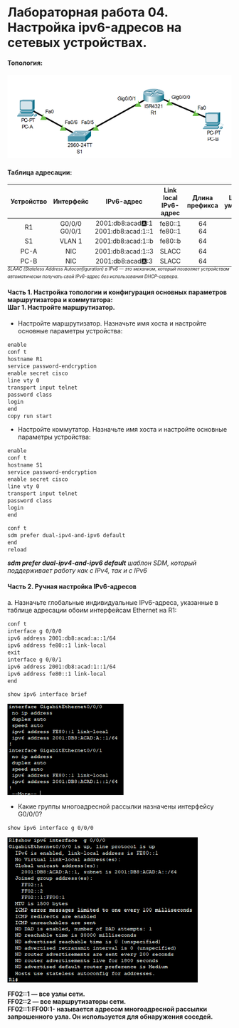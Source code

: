 # Лабораторная работа 04. Настройка ipv6-адресов на сетевых устройствах.

#### Топология:
![Топология](scrn/топология.png)

#### Таблица адресации:

| Устройство | Интерфейс    |IPv6-адрес    |Link local IPv6-адрес    | Длина префикса    | Шлюз по умолчанию     |
|:------------------:|:--------------:|:------:|:------:|:------:|:--------:|
R1 | G0/0/0 G0/0/1 | 2001:db8:acad:a::1 2001:db8:acad:1::1 |fe80::1<br> fe80::1 | 64<br>64| -| 
S1  |VLAN 1|2001:db8:acad:1::b|fe80::b|64|-|
PC-A|NIC|2001:db8:acad:1::3|SLACC|64|fe80::1|
PC-B|NIC|2001:db8:acad:a::3|SLACC|64|fe80::1|
 
 _<p style="margin-top: -20px;"><small style="font-size: 10px;">SLAAC (Stateless Address Autoconfiguration) в IPv6 — это механизм, который позволяет устройствам автоматически получать свой IPv6-адрес без использования DHCP-сервера.</small></p>_

#### **Часть 1. Настройка топологии и конфигурация основных параметров маршрутизатора и коммутатора:**<br>  Шаг 1. Настройте маршрутизатор.

*  Настройте маршрутизатор. Назначьте имя хоста и настройте основные параметры устройства:

```
enable
conf t
hostname R1
service password-endcryption
enable secret cisco
line vty 0
transport input telnet
password class
login
end
copy run start
```
*  Настройте коммутатор. Назначьте имя хоста и настройте основные параметры устройства:
```
enable 
conf t
hostname S1
service password-endcryption
enable secret cisco
line vty 0
transport input telnet
password class
login
end
```
```
conf t
sdm prefer dual-ipv4-and-ipv6 default
end
reload
```
 _**sdm prefer dual-ipv4-and-ipv6 default** шаблон SDM, который поддерживает работу как с IPv4, так и с IPv6_

#### **Часть 2. Ручная настройка IPv6-адресов**
 a.	Назначьте глобальные индивидуальные IPv6-адреса, указанные в таблице адресации обоим интерфейсам Ethernet на R1:
 ```
 conf t
 interface g 0/0/0
 ipv6 address 2001:db8:acad:a::1/64
 ipv6 address fe80::1 link-local
 exit
 interface g 0/0/1
 ipv6 address 2001:db8:acad:1::1/64
 ipv6 address fe80::1 link-local
 end
 ```
 ```
 show ipv6 interface brief
 ```
 ![](scrn/R1ip.png)

 - Какие группы многоадресной рассылки назначены интерфейсу G0/0/0?

```
show ipv6 interface g 0/0/0 
```
![](scrn/R1m.png)



 **FF02::1 — все узлы сети.<br> 
FF02::2 — все маршрутизаторы сети.<br>FF02::1:FF00:1- называется адресом многоадресной рассылки запрошенного узла. Он используется для обнаружения соседей.**

